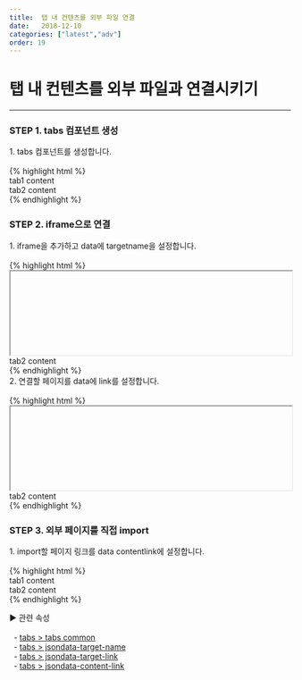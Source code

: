 ```yaml
---
title:  탭 내 컨텐츠를 외부 파일 연결
date:   2018-12-10
categories: ["latest","adv"]
order: 19
---
```


탭 내 컨텐츠를 외부 파일과 연결시키기
===

---

### STEP 1. tabs 컴포넌트 생성
<div>1. tabs 컴포넌트를 생성합니다.</div>
<br>
{% highlight html %}
<script>
    var tabJsonData1 = [                
        { "id" : "0", "pid" : "-1", "order" : "1", "text" : "tab1", "targetid" : "tab1_1_1" },
        { "id" : "1", "pid" : "-1", "order" : "2", "text" : "tab2", "targetid" : "tab1_1_2" }
    ];  
</script>
<sbux-tabs id="sbIdx1_1" name="sbTagNm1_1" uitype="normal" jsondata-ref="tabJsonData1" is-scrollable="false"></sbux-tabs>
<div class="tab-content">
    <div id="tab1_1_1">
        tab1 content
    </div>
    <div id="tab1_1_2">
        tab2 content
    </div>
</div>
{% endhighlight %}

### STEP 2. iframe으로 연결
<div>1. iframe을 추가하고 data에 targetname을 설정합니다.</div>
<br>
{% highlight html %}
<script>
    var tabJsonData1 = [                
        { "id" : "0", "pid" : "-1", "order" : "1", "text" : "tab1", "targetid" : "tab1_1_1", "targetname" : "targetIframe1" },
        { "id" : "1", "pid" : "-1", "order" : "2", "text" : "tab2", "targetid" : "tab1_1_2" }
    ];  
</script>
<sbux-tabs id="sbIdx1_1" name="sbTagNm1_1" uitype="normal" jsondata-ref="tabJsonData1" is-scrollable="false"></sbux-tabs>
<div class="tab-content">
    <iframe id="idxfrmJson1" name="targetIframe1" style="width:100%;"></iframe>
    <div id="tab1_1_2">
        tab2 content
    </div>
</div>
{% endhighlight %}

<div>2. 연결할 페이지를 data에 link를 설정합니다.</div>
<br>
{% highlight html %}
<script>
    var tabJsonData1 = [                
        { "id" : "0", "pid" : "-1", "order" : "1", "text" : "tab1", "targetid" : "tab1_1_1", "targetname" : "targetIframe1",
        "linkKey" : "https://softbowllab.github.io/sbux/attribute/latest/input.uitype#input" },
        { "id" : "1", "pid" : "-1", "order" : "2", "text" : "tab2", "targetid" : "tab1_1_2" }
    ];  
</script>
<sbux-tabs id="sbIdx1_1" name="sbTagNm1_1" uitype="normal" jsondata-ref="tabJsonData1" is-scrollable="false"></sbux-tabs>
<div class="tab-content">
    <iframe id="idxfrmJson1" name="targetIframe1" style="width:100%;"></iframe>
    <div id="tab1_1_2">
        tab2 content
    </div>
</div>
{% endhighlight %}

### STEP 3. 외부 페이지를 직접 import
<div>1. import할 페이지 링크를 data contentlink에 설정합니다.</div>
<br>
{% highlight html %}
<script>
    var tabJsonData1 = [                
        { "id" : "0", "pid" : "-1", "order" : "1", "text" : "tab1", "targetid" : "tab1_1_1",
        "contentlink" : "https://softbowllab.github.io/sbux/attribute/htmlcontent/aframe.html" },
        { "id" : "1", "pid" : "-1", "order" : "2", "text" : "tab2", "targetid" : "tab1_1_2" }
    ];  
</script>
<sbux-tabs id="sbIdx1_1" name="sbTagNm1_1" uitype="normal" jsondata-ref="tabJsonData1" is-scrollable="false"></sbux-tabs>
<div class="tab-content">
    <div id="tab1_1_1">
        tab1 content
    </div>
    <div id="tab1_1_2">
        tab2 content
    </div>
</div>
{% endhighlight %}

<sbux-tabs id="explainTab" name="explainTab" uitype="normal" title-target-id-array="exTab1" 
           title-text-array="설명">
</sbux-tabs>
<div class="tab-content">
    <div id="exTab1">
        ▶ 관련 속성<br><br>
        &nbsp;&nbsp;- <a href="https://softbowllab.github.io/sbux/attribute/latest/tabs#tabs" target="_blank">tabs > tabs common</a><br>
        &nbsp;&nbsp;- <a href="https://softbowllab.github.io/sbux/attribute/latest/tabs.jsondatatargetname#tabs" target="_blank">tabs > jsondata-target-name</a><br>
        &nbsp;&nbsp;- <a href="https://softbowllab.github.io/sbux/attribute/latest/tabs.jsondatatargetlink#tabs" target="_blank">tabs > jsondata-target-link</a><br>
        &nbsp;&nbsp;- <a href="https://softbowllab.github.io/sbux/attribute/latest/tabs.jsondatacontentlink#tabs" target="_blank">tabs > jsondata-content-link</a><br>
    </div>
</div>